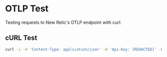 # OTLP Test

Testing requests to New Relic's OTLP endpoint with curl.

## cURL Test

```sh
curl -i -H 'Content-Type: application/json' -H 'Api-Key: [REDACTED]' -H 'Data-Format: newrelic' -H 'Data-Format-Version: 1' -X POST -d @span2.json https://otlp.nr-data.net:4318/v1/traces
```
